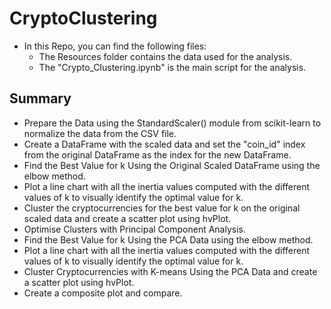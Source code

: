 # CryptoClustering


* In this Repo, you can find the following files:
    * The Resources folder contains the data used for the analysis.
    * The "Crypto_Clustering.ipynb" is the main script for the analysis.

## Summary

* Prepare the Data using the StandardScaler() module from scikit-learn to normalize the data from the CSV file.
* Create a DataFrame with the scaled data and set the "coin_id" index from the original DataFrame as the index for the new DataFrame.
* Find the Best Value for k Using the Original Scaled DataFrame using the elbow method.
* Plot a line chart with all the inertia values computed with the different values of k to visually identify the optimal value for k.
* Cluster the cryptocurrencies for the best value for k on the original scaled data and create a scatter plot using hvPlot.
* Optimise Clusters with Principal Component Analysis.
* Find the Best Value for k Using the PCA Data using the elbow method.
* Plot a line chart with all the inertia values computed with the different values of k to visually identify the optimal value for k.
* Cluster Cryptocurrencies with K-means Using the PCA Data and create a scatter plot using hvPlot.
* Create a composite plot and compare.



